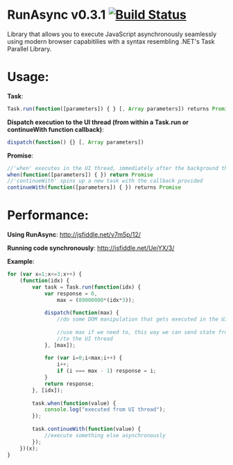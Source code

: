 RunAsync v0.3.1 [![Build Status](https://travis-ci.org/ricmrodrigues/runasync.png?branch=master)](https://travis-ci.org/ricmrodrigues/runasync)  
===============
Library that allows you to execute JavaScript asynchronously seamlessly using modern browser capabitilies
with a syntax resembling .NET's Task Parallel Library.

Usage:
======

__Task__:
```javascript
Task.run(function([parameters]) { } [, Array parameters]) returns Promise
```

__Dispatch execution to the UI thread (from within a Task.run or continueWith function callback)__:
```javascript
dispatch(function() {} [, Array parameters])
```

__Promise__:
```javascript
//'when' executes in the UI thread, immediately after the background thread finishes
when(function([parameters]) { }) return Promise
//'continueWith' spins up a new task with the callback provided
continueWith(function([parameters]) { }) returns Promise
```

Performance:
============
__Using RunAsync__:
http://jsfiddle.net/v7m5p/12/

__Running code synchronously__:
http://jsfiddle.net/UejYX/3/

__Example__:
```javascript
for (var x=1;x<=3;x++) {
	(function(idx) {
		var task = Task.run(function(idx) {                
		    var response = 0,
		        max = (89000000*(idx*3));
		    
            dispatch(function(max) {
                //do some DOM manipulation that gets executed in the UI thread
				
				//use max if we need to, this way we can send state from the background thread
				//to the UI thread
            }, [max]);		    
		    
		    for (var i=0;i<max;i++) {
		        i++;
		        if (i === max - 1) response = i;        
		    }
			return response;
		}, [idx]);
		
		task.when(function(value) {
		    console.log("executed from UI thread");
		});
		
		task.continueWith(function(value) {
		    //execute something else asynchronously
		});		
	})(x);
}
```
